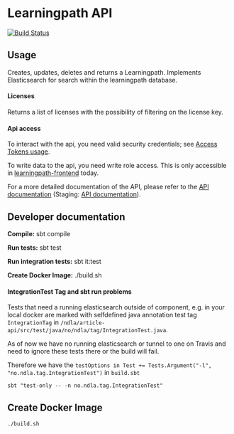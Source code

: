 # Learningpath API
 [![Build Status](https://travis-ci.org/NDLANO/learningpath-api.svg?branch=master)](https://travis-ci.org/NDLANO/learningpath-api)

## Usage
Creates, updates, deletes and returns a Learningpath. Implements Elasticsearch for search within the learningpath database.

#### Licenses
Returns a list of licenses with the possibility of filtering on the license key.

#### Api access
To interact with the api, you need valid security credentials; see [Access Tokens usage](https://github.com/NDLANO/auth/blob/master/README.md).

To write data to the api, you need write role access. This is only accessible in [learningpath-frontend](https://learningpath-frontend.staging.api.ndla.no) today.

For a more detailed documentation of the API, please refer to the [API documentation](https://api.ndla.no) (Staging: [API documentation](https://staging.api.ndla.no)).

## Developer documentation


**Compile:** sbt compile

**Run tests:** sbt test

**Run integration tests:** sbt it:test

**Create Docker Image:** ./build.sh

#### IntegrationTest Tag and sbt run problems
Tests that need a running elasticsearch outside of component, e.g. in your local docker are marked with selfdefined java
annotation test tag  ```IntegrationTag``` in ```/ndla/article-api/src/test/java/no/ndla/tag/IntegrationTest.java```.

As of now we have no running elasticsearch or tunnel to one on Travis and need to ignore these tests there or the build will fail.  

Therefore we have the
 ```testOptions in Test += Tests.Argument("-l", "no.ndla.tag.IntegrationTest")``` in ```build.sbt```

    sbt "test-only -- -n no.ndla.tag.IntegrationTest"


## Create Docker Image
    ./build.sh
